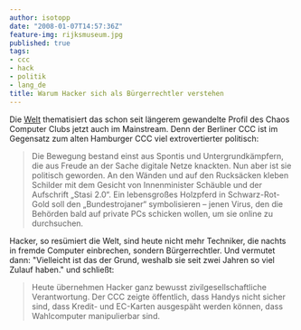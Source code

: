 ```yaml
---
author: isotopp
date: "2008-01-07T14:57:36Z"
feature-img: rijksmuseum.jpg
published: true
tags:
- ccc
- hack
- politik
- lang_de
title: Warum Hacker sich als Bürgerrechtler verstehen
---
```

Die  [Welt](http://www.welt.de/webwelt/article1526108/Warum_Hacker_sich_als_Buergerrechtler_verstehen.html)
thematisiert das schon seit längerem gewandelte Profil des Chaos Computer
Clubs jetzt auch im Mainstream. Denn der Berliner CCC ist im Gegensatz zum
alten Hamburger CCC viel extrovertierter politisch:

> Die Bewegung bestand einst aus Spontis und Untergrundkämpfern, die aus
> Freude an der Sache digitale Netze knackten. Nun aber ist sie politisch
> geworden. An den Wänden und auf den Rucksäcken kleben Schilder mit dem
> Gesicht von Innenminister Schäuble und der Aufschrift &#8222;Stasi
> 2.0&#8220;. Ein lebensgroßes Holzpferd in Schwarz-Rot-Gold soll den
> &#8222;Bundestrojaner&#8220; symbolisieren &#8211; jenen Virus, den die
> Behörden bald auf private PCs schicken wollen, um sie online zu
> durchsuchen.

Hacker, so resümiert die Welt, sind heute nicht mehr Techniker, die nachts
in fremde Computer einbrechen, sondern Bürgerrechtler. Und vermutet dann:
"Vielleicht ist das der Grund, weshalb sie seit zwei Jahren so viel Zulauf
haben." und schließt:

> Heute übernehmen Hacker ganz bewusst zivilgesellschaftliche Verantwortung.
> Der CCC zeigte öffentlich, dass Handys nicht sicher sind, dass Kredit- und
> EC-Karten ausgespäht werden können, dass Wahlcomputer manipulierbar sind.

